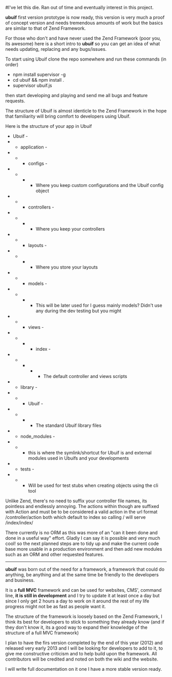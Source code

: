 #I've let this die. Ran out of time and eventually interest in this project.

**ubuif** first version prototype is now ready, this version is very much a proof of concept version and needs tremendous amounts of work but the basics are similar to that of Zend Framework.

For those who don't and have never used the Zend Framework (poor you, its awesome) here is a short intro to **ubuif** so you can get an idea of what needs updating, replacing and any bugs/issues.

To start using Ubuif clone the repo somewhere and run these commands (in order)

* npm install supervisor -g
* cd ubuif && npm install .
* supervisor ubuif.js

then start developing and playing and send me all bugs and feature requests.

The structure of Ubuif is almost identicle to the Zend Framework in the hope that familiarity will bring comfort to developers using Ubuif.

Here is the structure of your app in Ubuif

* Ubuif -
* * application -
* * * configs -
* * * * Where you keep custom configurations and the Ubuif config object
* * * controllers -
* * * * Where you keep your controllers
* * * layouts -
* * * * Where you store your layouts
* * * models -
* * * * This will be later used for I guess mainly models? Didn't use any during the dev testing but you might
* * * views -
* * * * index -
* * * * * The default controller and views scripts
* * library -
* * * Ubuif -
* * * * The standard Ubuif library files
* * node_modules -
* * * this is where the symlink/shortcut for Ubuif is and external modules used in Ubuifs and your developments
* * tests -
* * * Will be used for test stubs when creating objects using the cli tool

Unlike Zend, there's no need to suffix your controller file names, its pointless and endlessly annoying. The actions within though are suffixed with Action and must be to be considered a valid action in the url format /controller/action both which default to index so calling / will serve /index/index/

There currently is no ORM as this was more of an "can it been done and done in a useful way" effort. Gladly I can say it is possible and very much cool! so the next planned steps are to tidy up and make the current code base more usable in a production environment and then add new modules such as an ORM and other requested features.

-------------

**ubuif** was born out of the need for a framework, a framework that could do anything, be anything and at the same time be friendly to the developers and business.

It is a **full MVC** framework and can be used for websites, CMS', command line, **it is still in development** and I try to update it at least once a day but since I only get 2 hours a day to work on it around the rest of my life progress might not be as fast as people want it.

The structure of the framework is loosely based on the Zend Framework, I think its best for developers to stick to something they already know (and if they don't know it, its a good way to expand their knowledge of the structure of a full MVC framework)

I plan to have the firs version completed by the end of this year (2012) and released very early 2013 and I will be looking for developers to add to it, to give me constructive criticism and to help build upon the framework. All contributors will be credited and noted on both the wiki and the website.

I will write full documentation on it one I have a more stable version ready.

